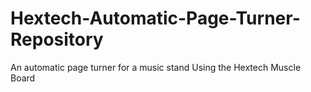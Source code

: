 # Hextech-Automatic-Page-Turner-Repository
An automatic page turner for a music stand Using the Hextech Muscle Board
